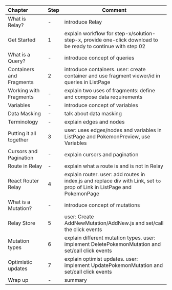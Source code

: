 | Chapter | Step  | Comment  |
|:--|---|---|
| What is Relay? | - | introduce Relay |
| Get Started  | 1 | explain workflow for step-x/solution-step-x, provide one-click download to be ready to continue with step 02 |
| What is a Query? | - | introduce concept of queries |
| Containers and Fragments | 2 | introduce containers. user: create container and use fragment viewer/id in queries in ListPage |
| Working with Fragments | - | explain two uses of fragments: define and compose data requirements |
| Variables | - | introduce concept of variables |
| Data Masking | - | talk about data masking |
| Terminology | - | explain edges and nodes |
| Putting it all together | 3 | user: uses edges/nodes and variables in ListPage and PokemonPreview, use Variables |
| Cursors and Pagination | - | explain cursors and pagination|
| Route in Relay | - | explain what a route is and is not in Relay |
| React Router Relay | 4 | explain router. user: add routes in index.js and replace div with Link, set `to` prop of Link in ListPage and PokemonPage |
| What is a Mutation? | - | introduce concept of mutations |
| Relay Store | 5 | user: Create AddNewMutation/AddNew.js and set/call the click events |
| Mutation types | 6 | explain different mutation types. user: implement DeletePokemonMutation and set/call click events |
| Optimistic updates | 7 | explain optimist updates. user: implement UpdatePokemonMutation and set/call click events |
| Wrap up | - | summary |

